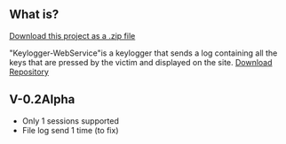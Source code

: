 
## What is?
<a class="zip_download_link" href="https://github.com/pages-themes/slate/zipball/master">Download this project as a .zip file</a>

"Keylogger-WebService"is a keylogger that sends a log containing all the keys that are pressed by the victim and displayed on the site.
[Download Repository](https://github.com/0xFreddox/KeyLogger-WebService/edit/gh-pages/index.md)

## V-0.2Alpha
<ul>
  <li>Only 1 sessions supported</li>
  <li>File log send 1 time (to fix)</li>
</ul>
  
  
